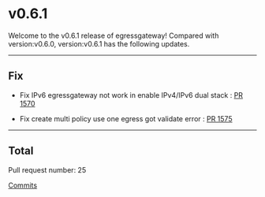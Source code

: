 
# v0.6.1
Welcome to the v0.6.1 release of egressgateway!
Compared with version:v0.6.0, version:v0.6.1 has the following updates.

***

## Fix

* Fix IPv6 egressgateway not work in enable IPv4/IPv6 dual stack : [PR 1570](https://github.com/spidernet-io/egressgateway/pull/1570)

* Fix create multi policy use one egress got validate error : [PR 1575](https://github.com/spidernet-io/egressgateway/pull/1575)



***

## Total 

Pull request number: 25

[ Commits ](https://github.com/spidernet-io/egressgateway/compare/v0.6.0...v0.6.1)
